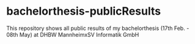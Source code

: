 # bachelorthesis-publicResults
This repository shows all public results of my bachelorthesis (17th Feb. - 08th May) at DHBW MannheimxSV Informatik GmbH
